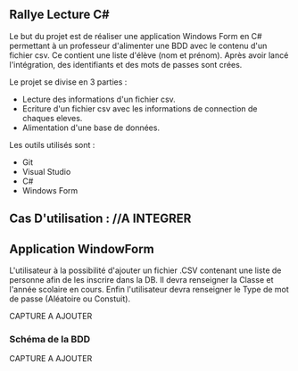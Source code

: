 ## Rallye Lecture C#

Le but du projet est de réaliser une application Windows Form en C# permettant à un professeur d'alimenter une BDD avec le contenu d'un fichier csv. Ce contient une liste d'élève (nom et prénom). Après avoir lancé l'intégration, des identifiants et des mots de passes sont crées.

Le projet se divise en 3 parties :

* Lecture des informations d'un fichier csv.
* Ecriture d'un fichier csv avec les informations de connection de chaques eleves.
* Alimentation d'une base de données.

Les outils utilisés sont :

* Git
* Visual Studio
* C#
* Windows Form

## Cas D'utilisation : //A INTEGRER

## Application WindowForm

L'utilisateur à la possibilité d'ajouter un fichier .CSV contenant une liste de personne afin de les inscrire dans la DB.
Il devra renseigner la Classe  et l'année scolaire en cours.
Enfin l'utilisateur devra renseigner le Type de mot de passe (Aléatoire ou Constuit).


CAPTURE A AJOUTER 


### Schéma de la BDD

CAPTURE A AJOUTER
